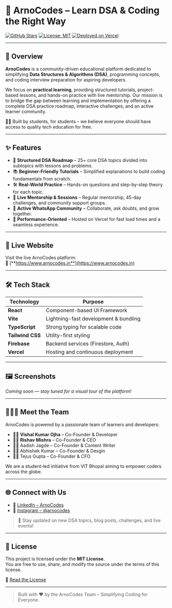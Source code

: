 # 🌟 ArnoCodes – Learn DSA & Coding the Right Way

[![GitHub Stars](https://img.shields.io/github/stars/vishalkumarojha/ArnoCodes?style=social)](https://github.com/vishalkumarojha/ArnoCodes/stargazers)
[![License: MIT](https://img.shields.io/badge/License-MIT-yellow.svg)](https://opensource.org/licenses/MIT)
[![Deployed on Vercel](https://img.shields.io/badge/Hosted%20on-Vercel-black?logo=vercel)](https://www.arnocodes.in)

---

## 📖 Overview

**ArnoCodes** is a community-driven educational platform dedicated to simplifying **Data Structures & Algorithms (DSA)**, programming concepts, and coding interview preparation for aspiring developers.

We focus on **practical learning**, providing structured tutorials, project-based lessons, and hands-on practice with live mentorship. Our mission is to bridge the gap between learning and implementation by offering a complete DSA practice roadmap, interactive challenges, and an active learner community.

🧑‍💻 Built by students, for students – we believe everyone should have access to quality tech education for free.

---

## ✨ Features

- 🧩 **Structured DSA Roadmap** – 25+ core DSA topics divided into subtopics with lessons and problems.
- 📚 **Beginner-Friendly Tutorials** – Simplified explanations to build coding fundamentals from scratch.
- 🛠 **Real-World Practice** – Hands-on questions and step-by-step theory for each topic.
- 🔴 **Live Mentorship & Sessions** – Regular mentorship, 45-day challenges, and community support groups.
- 🌱 **Active WhatsApp Community** – Collaborate, ask doubts, and grow together.
- 🚀 **Performance-Oriented** – Hosted on Vercel for fast load times and a seamless experience.

---

## 🚀 Live Website

Visit the live ArnoCodes platform:  
🔗 [**https://www.arnocodes.in**](https://www.arnocodes.in)

---

## 🛠 Tech Stack

| Technology      | Purpose                                      |
|-----------------|----------------------------------------------|
| **React**       | Component-based UI Framework                 |
| **Vite**        | Lightning-fast development & bundling       |
| **TypeScript**  | Strong typing for scalable code              |
| **Tailwind CSS**| Utility-first styling                        |
| **Firebase**    | Backend services (Firestore, Auth)           |
| **Vercel**      | Hosting and continuous deployment            |

---

## 🖼 Screenshots

_Coming soon — stay tuned for a visual tour of the platform!_

---

## 🧑‍🤝‍🧑 Meet the Team

ArnoCodes is powered by a passionate team of learners and developers:

- 👨‍💻 **Vishal Kumar Ojha** – Co-Founder & Developer
- 👨‍💼 **Rishav Mishra** – Co-Founder & CEO
- 👨‍🎓 Aadish Jagde –  Co-Founder & Content Writer
- 👨‍🔧 Abhishek Kumar – Co-Founder & Desgin  
- 👨‍🔬 Tejus Gupta – Co-Founder & CFO


We are a student-led initiative from VIT Bhopal aiming to empower coders across the globe.

---

## 🌐 Connect with Us

- 💼 [LinkedIn – ArnoCodes](https://www.linkedin.com/company/arnocodes/)
- 📸 [Instagram – @arnocodes](https://www.instagram.com/arnocodes/)

> 📢 Stay updated on new DSA topics, blog posts, challenges, and live events!

---

## 📄 License

This project is licensed under the **MIT License**.  
You are free to use, share, and modify the source under the terms of this license.

🔗 [Read the License](https://opensource.org/licenses/MIT)

---

> Built with ❤️ by the ArnoCodes Team – Simplifying Coding for Everyone.
